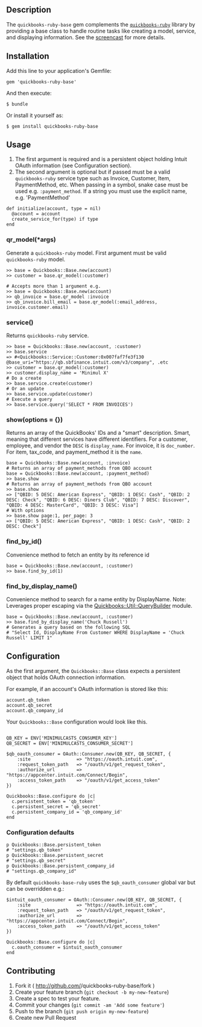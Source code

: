 ## Description

The `quickbooks-ruby-base` gem complements the [`quickbooks-ruby`](https://github.com/ruckus/quickbooks-ruby) library by providing a base class to handle routine tasks like creating a model, service, and displaying information.
See the [screencast](http://minimul.com/improve-your-quickbooks-ruby-integration-experience-with-the-quickbooks-ruby-base-gem.html) for more details.

## Installation

Add this line to your application's Gemfile:

    gem 'quickbooks-ruby-base'

And then execute:

    $ bundle

Or install it yourself as:

    $ gem install quickbooks-ruby-base

## Usage
1. The first argument is required and is a persistent object holding Intuit OAuth information (see Configuration section). 
2. The second argument is optional but if passed must be a valid `quickbooks-ruby` service type such as Invoice, Customer, Item, PaymentMethod, etc. When passing in a symbol, snake case must be used e.g. `:payment_method`. If a string you must use the explicit name, e.g. 'PaymentMethod'
```
def initialize(account, type = nil)      
  @account = account
  create_service_for(type) if type
end
```

### qr_model(*args)
Generate a `quickbooks-ruby` model. First argument must be valid `quickbooks-ruby` model.
```
>> base = Quickbooks::Base.new(account)
>> customer = base.qr_model(:customer) 

# Accepts more than 1 argument e.g.
>> base = Quickbooks::Base.new(account)
>> qb_invoice = base.qr_model :invoice
>> qb_invoice.bill_email = base.qr_model(:email_address, invoice.customer.email)
```

### service()
Returns `quickbooks-ruby` service.
```
>> base = Quickbooks::Base.new(account, :customer)
>> base.service
=> #<Quickbooks::Service::Customer:0x007faf7fe3f130 @base_uri="https://qb.sbfinance.intuit.com/v3/company", .etc
>> customer = base.qr_model(:customer) 
>> customer.display_name = 'Minimul X'
# Do a create
>> base.service.create(customer)
# Or an update
>> base.service.update(customer)
# Execute a query
>> base.service.query('SELECT * FROM INVOICES')
```

### show(options = {})
Returns an array of the QuickBooks' IDs and a "smart" description. Smart, meaning that different services have different identifiers. For a customer, employee, and vendor the `DESC` is `display_name`. For invoice, it is `doc_number`. For item, tax_code, and payment_method it is the `name`. 
```
base = Quickbooks::Base.new(account, :invoice)
# Returns an array of payment_methods from QBO account
base = Quickbooks::Base.new(account, :payment_method)
>> base.show
# Returns an array of payment_methods from QBO account
>> base.show
=> ["QBID: 5 DESC: American Express", "QBID: 1 DESC: Cash", "QBID: 2 DESC: Check", "QBID: 6 DESC: Diners Club", "QBID: 7 DESC: Discover", "QBID: 4 DESC: MasterCard", "QBID: 3 DESC: Visa"]
# With options
>> base.show page:1, per_page: 3
=> ["QBID: 5 DESC: American Express", "QBID: 1 DESC: Cash", "QBID: 2 DESC: Check"]

```

### find_by_id()
Convenience method to fetch an entity by its reference id
```
base = Quickbooks::Base.new(account, :customer)
>> base.find_by_id(1)
```
  
### find_by_display_name()
Convenience method to search for a name entity by DisplayName.
Note: Leverages proper escaping via the [Quickbooks::Util::QueryBuilder](https://github.com/ruckus/quickbooks-ruby/blob/master/lib/quickbooks/util/query_builder.rb) module.
```
base = Quickbooks::Base.new(account, :customer)
>> base.find_by_display_name('Chuck Russell')
# Generates a query based on the following SQL
# "Select Id, DisplayName From Customer WHERE DisplayName = 'Chuck Russell' LIMIT 1"
```

## Configuration

As the first argument, the `Quickbooks::Base` class expects a persistent object that holds OAuth connection information.

For example, if an account's OAuth information is stored like this:
```
account.qb_token
account.qb_secret
account.qb_company_id
```

Your `Quickbooks::Base` configuration would look like this.

```

QB_KEY = ENV['MINIMULCASTS_CONSUMER_KEY']
QB_SECRET = ENV['MINIMULCASTS_CONSUMER_SECRET']

$qb_oauth_consumer = OAuth::Consumer.new(QB_KEY, QB_SECRET, {
    :site                 => "https://oauth.intuit.com",
    :request_token_path   => "/oauth/v1/get_request_token",
    :authorize_url        => "https://appcenter.intuit.com/Connect/Begin",
    :access_token_path    => "/oauth/v1/get_access_token"
})

Quickbooks::Base.configure do |c|
  c.persistent_token = 'qb_token'
  c.persistent_secret = 'qb_secret'
  c.persistent_company_id = 'qb_company_id'
end

```

### Configuration defaults
```
p Quickbooks::Base.persistent_token
# "settings.qb_token"
p Quickbooks::Base.persistent_secret
# "settings.qb_secret"
p Quickbooks::Base.persistent_company_id
# "settings.qb_company_id"
```
By default `quickbooks-base-ruby` uses the `$qb_oauth_consumer` global var but can be overridden e.g.:

```
$intuit_oauth_consumer = OAuth::Consumer.new(QB_KEY, QB_SECRET, {
    :site                 => "https://oauth.intuit.com",
    :request_token_path   => "/oauth/v1/get_request_token",
    :authorize_url        => "https://appcenter.intuit.com/Connect/Begin",
    :access_token_path    => "/oauth/v1/get_access_token"
})

Quickbooks::Base.configure do |c|
  c.oauth_consumer = $intuit_oauth_consumer
end
```

## Contributing

1. Fork it ( http://github.com/<my-github-username>/quickbooks-ruby-base/fork )
2. Create your feature branch (`git checkout -b my-new-feature`)
3. Create a spec to test your feature.
4. Commit your changes (`git commit -am 'Add some feature'`)
5. Push to the branch (`git push origin my-new-feature`)
6. Create new Pull Request
